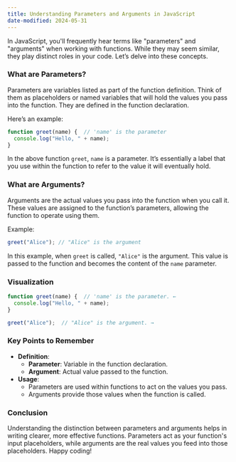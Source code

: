 ```yaml
---
title: Understanding Parameters and Arguments in JavaScript
date-modified: 2024-05-31
---
```


In JavaScript, you'll frequently hear terms like "parameters" and "arguments" when working with functions. While they may seem similar, they play distinct roles in your code. Let’s delve into these concepts.

### What are Parameters?

Parameters are variables listed as part of the function definition. Think of them as placeholders or named variables that will hold the values you pass into the function. They are defined in the function declaration.

Here’s an example:
```javascript
function greet(name) {  // 'name' is the parameter
  console.log("Hello, " + name);
}
```
In the above function `greet`, `name` is a parameter. It’s essentially a label that you use within the function to refer to the value it will eventually hold.

### What are Arguments?

Arguments are the actual values you pass into the function when you call it. These values are assigned to the function’s parameters, allowing the function to operate using them.

Example:
```javascript
greet("Alice"); // "Alice" is the argument
```
In this example, when `greet` is called, `"Alice"` is the argument. This value is passed to the function and becomes the content of the `name` parameter.

### Visualization

```javascript
function greet(name) {  // 'name' is the parameter. ←
  console.log("Hello, " + name);
}

greet("Alice");  // "Alice" is the argument. →
```

### Key Points to Remember

- **Definition**:
  - **Parameter**: Variable in the function declaration.
  - **Argument**: Actual value passed to the function.
- **Usage**:
  - Parameters are used within functions to act on the values you pass.
  - Arguments provide those values when the function is called.

### Conclusion

Understanding the distinction between parameters and arguments helps in writing clearer, more effective functions. Parameters act as your function's input placeholders, while arguments are the real values you feed into those placeholders. Happy coding!

